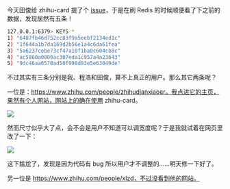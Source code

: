 今天田俊给 zhihu-card 提了个 [issue](https://github.com/laike9m/zhihu-card/issues/1)，于是在刷 Redis 的时候顺便看了下之前的数据，发现居然有五条！

```bash
127.0.0.1:6379> KEYS *
1) "6487fb46d752cc83f9a5eebf2134ed1c"
2) "1f644a1b7da169d2b56e1a4c6da61fea"
3) "5a6237cebe73cf47a10f1ba0c604cb8c"
4) "ac5860a0000ac307eda1c957a4a23643"
5) "9dc46aa6570ad50f998d93e5e63049de"
```

不过其实有三条分别是我、程浩和田俊，算不上真正的用户。那么其它两条呢？

一位是：https://www.zhihu.com/people/zhihudianxiaoer。我点进它的主页，果然有个人网站，网站上的确在使用 zhihu-card。 

![](/media/content/BlogPost/images/店小二.png)

然而尺寸似乎大了点，会不会是用户不知道可以调宽度呢？于是我就试着在网页里改了一下：

![](/media/content/BlogPost/images/zhihu-card-bug.png)

这下尴尬了，发现是因为代码有 bug 所以用户才不调整的……明天修一下好了。

另一位是 https://www.zhihu.com/people/xlzd，不过没看到他的网站。

